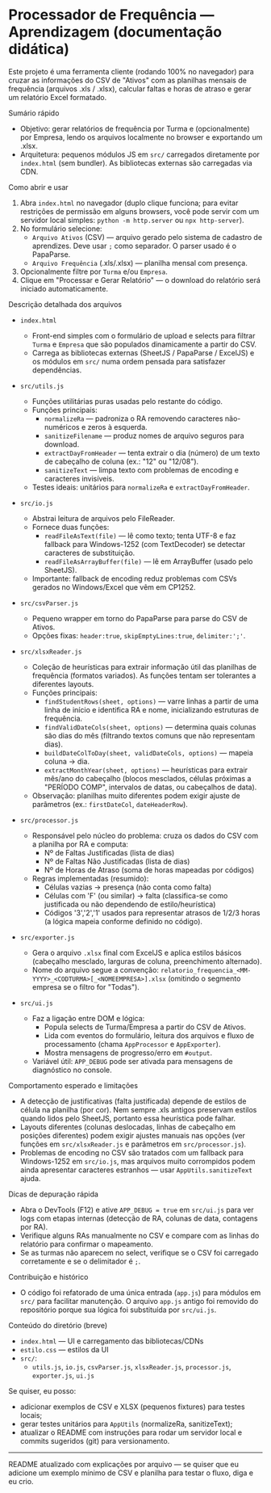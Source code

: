 # Processador de Frequência — Aprendizagem (documentação didática)

Este projeto é uma ferramenta cliente (rodando 100% no navegador) para
cruzar as informações do CSV de "Ativos" com as planilhas mensais de
frequência (arquivos .xls / .xlsx), calcular faltas e horas de atraso e
gerar um relatório Excel formatado.

Sumário rápido
- Objetivo: gerar relatórios de frequência por Turma e (opcionalmente) por
	Empresa, lendo os arquivos localmente no browser e exportando um .xlsx.
- Arquitetura: pequenos módulos JS em `src/` carregados diretamente por
	`index.html` (sem bundler). As bibliotecas externas são carregadas via CDN.

Como abrir e usar
1. Abra `index.html` no navegador (duplo clique funciona; para evitar
	 restrições de permissão em alguns browsers, você pode servir com um
	 servidor local simples: `python -m http.server` ou `npx http-server`).
2. No formulário selecione:
	 - `Arquivo Ativos` (CSV) — arquivo gerado pelo sistema de cadastro de
		 aprendizes. Deve usar `;` como separador. O parser usado é o PapaParse.
	 - `Arquivo Frequência` (.xls/.xlsx) — planilha mensal com presença.
3. Opcionalmente filtre por `Turma` e/ou `Empresa`.
4. Clique em "Processar e Gerar Relatório" — o download do relatório será
	 iniciado automaticamente.

Descrição detalhada dos arquivos

- `index.html`
	- Front-end simples com o formulário de upload e selects para filtrar
		`Turma` e `Empresa` que são populados dinamicamente a partir do CSV.
	- Carrega as bibliotecas externas (SheetJS / PapaParse / ExcelJS) e os
		módulos em `src/` numa ordem pensada para satisfazer dependências.

- `src/utils.js`
	- Funções utilitárias puras usadas pelo restante do código.
	- Funções principais:
		- `normalizeRa` — padroniza o RA removendo caracteres não-numéricos
			e zeros à esquerda.
		- `sanitizeFilename` — produz nomes de arquivo seguros para download.
		- `extractDayFromHeader` — tenta extrair o dia (número) de um texto de
			cabeçalho de coluna (ex.: "12" ou "12/08").
		- `sanitizeText` — limpa texto com problemas de encoding e caracteres
			invisíveis.
	- Testes ideais: unitários para `normalizeRa` e `extractDayFromHeader`.

- `src/io.js`
	- Abstrai leitura de arquivos pelo FileReader.
	- Fornece duas funções:
		- `readFileAsText(file)` — lê como texto; tenta UTF-8 e faz fallback para
			Windows-1252 (com TextDecoder) se detectar caracteres de substituição.
		- `readFileAsArrayBuffer(file)` — lê em ArrayBuffer (usado pelo SheetJS).
	- Importante: fallback de encoding reduz problemas com CSVs gerados no
		Windows/Excel que vêm em CP1252.

- `src/csvParser.js`
	- Pequeno wrapper em torno do PapaParse para parse do CSV de Ativos.
	- Opções fixas: `header:true`, `skipEmptyLines:true`, `delimiter:';'`.

- `src/xlsxReader.js`
	- Coleção de heurísticas para extrair informação útil das planilhas de
		frequência (formatos variados). As funções tentam ser tolerantes a
		diferentes layouts.
	- Funções principais:
		- `findStudentRows(sheet, options)` — varre linhas a partir de uma linha
			de início e identifica RA e nome, inicializando estruturas de
			frequência.
		- `findValidDateCols(sheet, options)` — determina quais colunas são dias
			do mês (filtrando textos comuns que não representam dias).
		- `buildDateColToDay(sheet, validDateCols, options)` — mapeia coluna -> dia.
		- `extractMonthYear(sheet, options)` — heurísticas para extrair mês/ano
			do cabeçalho (blocos mesclados, células próximas a "PERÍODO COMP",
			intervalos de datas, ou cabeçalhos de data).
	- Observação: planilhas muito diferentes podem exigir ajuste de parâmetros
		(ex.: `firstDateCol`, `dateHeaderRow`).

- `src/processor.js`
	- Responsável pelo núcleo do problema: cruza os dados do CSV com a
		planilha por RA e computa:
		- Nº de Faltas Justificadas (lista de dias)
		- Nº de Faltas Não Justificadas (lista de dias)
		- Nº de Horas de Atraso (soma de horas mapeadas por códigos)
	- Regras implementadas (resumido):
		- Células vazias → presença (não conta como falta)
		- Células com 'F' (ou similar) → falta (classifica-se como justificada
			ou não dependendo de estilo/heurística)
		- Códigos '3','2','1' usados para representar atrasos de 1/2/3 horas
			(a lógica mapeia conforme definido no código).

- `src/exporter.js`
	- Gera o arquivo `.xlsx` final com ExcelJS e aplica estilos básicos
		(cabeçalho mesclado, larguras de coluna, preenchimento alternado).
	- Nome do arquivo segue a convenção:
		`relatorio_frequencia_<MM-YYYY>_<CODTURMA>[_<NOMEEMPRESA>].xlsx` (omitindo
		o segmento empresa se o filtro for "Todas").

- `src/ui.js`
	- Faz a ligação entre DOM e lógica:
		- Popula selects de Turma/Empresa a partir do CSV de Ativos.
		- Lida com eventos do formulário, leitura dos arquivos e fluxo de
			processamento (chama `AppProcessor` e `AppExporter`).
		- Mostra mensagens de progresso/erro em `#output`.
	- Variável útil: `APP_DEBUG` pode ser ativada para mensagens de
		diagnóstico no console.

Comportamento esperado e limitações
- A detecção de justificativas (falta justificada) depende de estilos de
	célula na planilha (por cor). Nem sempre .xls antigos preservam estilos
	quando lidos pelo SheetJS, portanto essa heurística pode falhar.
- Layouts diferentes (colunas deslocadas, linhas de cabeçalho em posições
	diferentes) podem exigir ajustes manuais nas opções (ver funções em
	`src/xlsxReader.js` e parâmetros em `src/processor.js`).
- Problemas de encoding no CSV são tratados com um fallback para Windows-1252
	em `src/io.js`, mas arquivos muito corrompidos podem ainda apresentar
	caracteres estranhos — usar `AppUtils.sanitizeText` ajuda.

Dicas de depuração rápida
- Abra o DevTools (F12) e ative `APP_DEBUG = true` em `src/ui.js` para ver
	logs com etapas internas (detecção de RA, colunas de data, contagens por RA).
- Verifique alguns RAs manualmente no CSV e compare com as linhas do
	relatório para confirmar o mapeamento.
- Se as turmas não aparecem no select, verifique se o CSV foi carregado
	corretamente e se o delimitador é `;`.

Contribuição e histórico
- O código foi refatorado de uma única entrada (`app.js`) para módulos em
	`src/` para facilitar manutenção. O arquivo `app.js` antigo foi removido
	do repositório porque sua lógica foi substituída por `src/ui.js`.

Conteúdo do diretório (breve)
- `index.html` — UI e carregamento das bibliotecas/CDNs
- `estilo.css` — estilos da UI
- `src/`:
	- `utils.js`, `io.js`, `csvParser.js`, `xlsxReader.js`, `processor.js`, `exporter.js`, `ui.js`

Se quiser, eu posso:
- adicionar exemplos de CSV e XLSX (pequenos fixtures) para testes locais;
- gerar testes unitários para `AppUtils` (normalizeRa, sanitizeText);
- atualizar o README com instruções para rodar um servidor local e commits
	sugeridos (git) para versionamento.

-----
README atualizado com explicações por arquivo — se quiser que eu adicione
um exemplo mínimo de CSV e planilha para testar o fluxo, diga e eu crio.

